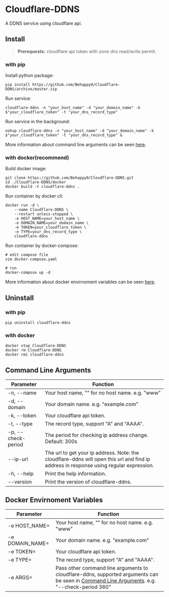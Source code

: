 # Cloudflare-DDNS

A DDNS service using cloudflare api.

## Install

> **Prerequests:** cloudflare api token with zone dns read/write permit.

### with pip

Install python package:

```shell
pip install https://github.com/Behappy0/Cloudflare-DDNS/archive/master.zip
```

Run service:

```shell
cloudflare-ddns -n "your_host_name" -d "your_domain_name" -k $"your_cloudflare_token" -t "your_dns_record_type"
```

Run service in the background:

```shell
nohup cloudflare-ddns -n "your_host_name" -d "your_domain_name" -k $"your_cloudflare_token" -t "your_dns_record_type" &
```

More information about command line arguments can be seen [here](#command-line-arguments).

### with docker(recommend)

Build docker image:

```shell
git clone https://github.com/Behappy0/Cloudflare-DDNS.git
cd ./Cloudflare-DDNS/docker
docker build -t cloudflare-ddns .
```

Run container by docker cli:

```shell
docker run -d \
    --name Cloudflare-DDNS \
    --restart unless-stopped \
    -e HOST_NAME=your_host_name \
    -e DOMAIN_NAME=your_domain_name \
    -e TOKEN=your_cloudflare_token \
    -e TYPE=your_dns_record_type \
    cloudflare-ddns
```

Run container by docker-compose:

```shell
# edit compose file
vim docker-compose.yaml

# run
docker-compose up -d
```

More information about docker envirnoment variables can be seen [here](#docker-envirnoment-variables).

## Uninstall

### with pip

```shell
pip uninstall cloudflare-ddns
```

### with docker

```shell
docker stop Cloudflare-DDNS
docker rm Cloudflare-DDNS
docker rmi cloudflare-ddns
```

## Command Line Arguments

| Parameter | Function |
| --------- | -------- |
| -n, --name | Your host name, "" for no host name. e.g. "www" |
| -d, --domain | Your domain name. e.g. "example.com" |
| -k, --token | Your cloudflare api token. |
| -t, --type | The record type, support "A" and "AAAA". |
| -p, --check-period | The period for checking ip address change. Default: 300s |
| --ip-url | The url to get your ip address. Note: the cloudflare-ddns will open this url and find ip address in response using regular expression. |
| -h, --help | Print the help information. |
| --version | Print the version of cloudflare-ddns. |

## Docker Envirnoment Variables

| Parameter | Function |
| --------- | -------- |
| -e HOST_NAME= | Your host name, "" for no host name. e.g. "www" |
| -e DOMAIN_NAME= | Your domain name. e.g. "example.com" |
| -e TOKEN= | Your cloudflare api token. |
| -e TYPE= | The record type, support "A" and "AAAA". |
| -e ARGS= | Pass other command line arguments to cloudflare-ddns, supported arguments can be seen in [Command Line Arguments](#docker-envirnoment-variables). e.g. "--check-period 360" |
